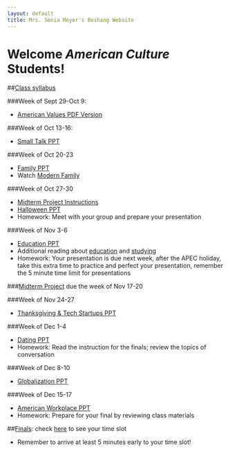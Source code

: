 ```yaml
---
layout: default
title: Mrs. Sonia Meyer's Beihang Website
---
```

# Welcome *American Culture* Students!

##[Class syllabus](http://sonia-beihang-website-resources.s3.amazonaws.com/Graduate%20Culture%20Fall%202014%20Syllabus.pdf)


###Week of Sept 29-Oct 9:
- [American Values PDF Version](http://sonia-beihang-website-resources.s3.amazonaws.com/AmericanValues.pdf)

###Week of Oct 13-16:
- [Small Talk PPT](http://sonia-beihang-website-resources.s3.amazonaws.com/Small%20Talk.ppt)

###Week of Oct 20-23
- [Family PPT](http://sonia-beihang-website-resources.s3.amazonaws.com/Week%207%20Family.ppt)
- Watch [Modern Family](http://tv.sohu.com/20120926/n354001234.shtml)

###Week of Oct 27-30
- [Midterm Project Instructions](http://sonia-beihang-website-resources.s3.amazonaws.com/Midterm%20Project%20Instructions-Do%20Americans%20do%20that%20too%3F.pdf) 
 - [Halloween PPT](http://download.meyercraft.net/halloween-gc.pdf)
 - Homework: Meet with your group and prepare your presentation

###Week of Nov 3-6
- [Education PPT](http://sonia-beihang-website-resources.s3.amazonaws.com/Education+GC.pdf)
- Additional reading about [education](http://sonia-beihang-website-resources.s3.amazonaws.com/Week%208%20American%20Ways-Education.pdf) and [studying](http://sonia-beihang-website-resources.s3.amazonaws.com/Week%208%20American%20Ways-Studying.pdf)
- Homework: Your presentation is due next week, after the APEC holiday, take this extra time to practice and perfect your presentation, remember the 5 minute time limit for presentations




###[Midterm Project](http://sonia-beihang-website-resources.s3.amazonaws.com/Midterm%20Project%20Instructions-Do%20Americans%20do%20that%20too%3F.pdf) due the week of Nov 17-20

###Week of Nov 24-27
- [Thanksgiving & Tech Startups PPT](http://sonia-beihang-website-resources.s3.amazonaws.com/Thanksgiving%20and%20Apps.pdf)

###Week of Dec 1-4
- [Dating PPT](http://sonia-beihang-website-resources.s3.amazonaws.com/Dating.pdf) 
- Homework: Read the instruction for the finals; review the topics of conversation

###Week of Dec 8-10
- [Globalization PPT](http://sonia-beihang-website-resources.s3.amazonaws.com/Week%2011%20GC%20Globalization.pdf)

###Week of Dec 15-17
- [American Workplace PPT](http://sonia-beihang-website-resources.s3.amazonaws.com/Workplace.pdf)
- Homework: Prepare for your final by reviewing class materials


##[Finals](http://sonia-beihang-website-resources.s3.amazonaws.com/Final%20Instructions.pdf): check [here](http://sonia-beihang-website-resources.s3.amazonaws.com/Finals%20Timetable.pdf) to see your time slot
- Remember to arrive at least 5 minutes early to your time slot!
